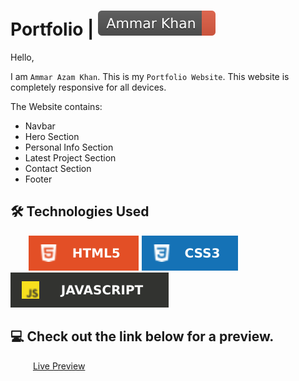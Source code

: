 # Portfolio | ![Ammar Khan](./img/ammar-khan.svg)

Hello,

I am `Ammar Azam Khan`. This is my `Portfolio Website`. This website is completely responsive for all devices.

The Website contains:

- Navbar
- Hero Section
- Personal Info Section
- Latest Project Section
- Contact Section
- Footer

## 🛠 Technologies Used

&emsp; &ensp; ![HTML](./img/html-badge.svg) ![CSS](./img/css-badge.svg) ![JavaScript](./img/javascript-badge.svg)

## 💻 Check out the link below for a preview.

&emsp; &ensp; &ensp;[Live Preview](https://ammarkhan.netlify.app)
